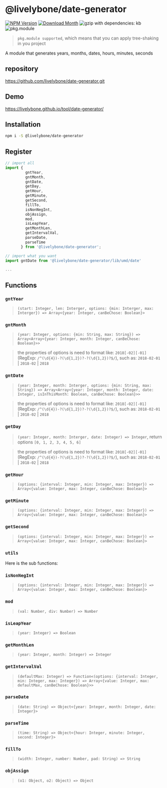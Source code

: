 # @livelybone/date-generator
[![NPM Version](http://img.shields.io/npm/v/@livelybone/date-generator.svg?style=flat-square)](https://www.npmjs.com/package/@livelybone/date-generator)
[![Download Month](http://img.shields.io/npm/dm/@livelybone/date-generator.svg?style=flat-square)](https://www.npmjs.com/package/@livelybone/date-generator)
![gzip with dependencies: kb](https://img.shields.io/badge/gzip--with--dependencies-kb-brightgreen.svg "gzip with dependencies: kb")
![pkg.module](https://img.shields.io/badge/pkg.module-supported-blue.svg "pkg.module")

> `pkg.module supported`, which means that you can apply tree-shaking in you project

A module that generates years, months, dates, hours, minutes, seconds

## repository
https://github.com/livelybone/date-generator.git

## Demo
https://livelybone.github.io/tool/date-generator/

## Installation
```bash
npm i -S @livelybone/date-generator
```

## Register
```js
// import all
import {
         gntYear,
         gntMonth,
         gntDate,
         getDay,
         getHour,
         getMinute,
         getSecond,
         fillTo,
         isNonNegInt,
         objAssign,
         mod,
         isLeapYear,
         getMonthLen,
         getIntervalVal,
         parseDate,
         parseTime
       } from '@livelybone/date-generator';

// import what you want
import gntDate from '@livelybone/date-generator/lib/umd/date'

...
```

## Functions
### `gntYear`

> `(start: Integer, len: Interger, options: {min: Interger, max: Interger}) => Array<{year: Integer, canBeChose: Boolean}>`

### `gntMonth`

> `(year: Integer, options: {min: String, max: String}) => Array<Array<{year: Integer, month: Integer, canBeChose: Boolean}>>`

> the properties of options is need to format like: `2018[-02][-01]`(RegExp: `/^(\d{4})-?(\d{1,2})?-?(\d{1,2})?$/`), such as: `2018-02-01` | `2018-02` | `2018`

### `gntDate`

> `(year: Integer, month: Interger, options: {min: String, max: String}) => Array<Array<{year: Integer, month: Integer, date: Integer, isInThisMonth: Boolean, canBeChose: Boolean}>>`

> the properties of options is need to format like: `2018[-02][-01]`(RegExp: `/^(\d{4})-?(\d{1,2})?-?(\d{1,2})?$/`), such as: `2018-02-01` | `2018-02` | `2018`

### `getDay`

> `(year: Integer, month: Interger, date: Integer) => Integer`, return options `[0, 1, 2, 3, 4, 5, 6]`

> the properties of options is need to format like: `2018[-02][-01]`(RegExp: `/^(\d{4})-?(\d{1,2})?-?(\d{1,2})?$/`), such as: `2018-02-01` | `2018-02` | `2018`

### `getHour`

> `(options: {interval: Integer, min: Integer, max: Integer}) => Array<{value: Integer, max: Integer, canBeChose: Boolean}>`

### `getMinute`

> `(options: {interval: Integer, min: Integer, max: Integer}) => Array<{value: Integer, max: Integer, canBeChose: Boolean}>`

### `getSecond`

> `(options: {interval: Integer, min: Integer, max: Integer}) => Array<{value: Integer, max: Integer, canBeChose: Boolean}>`

### `utils`
Here is the sub functions:

### `isNonNegInt`

> `(options: {interval: Integer, min: Integer, max: Integer}) => Array<{value: Integer, max: Integer, canBeChose: Boolean}>`

### `mod`

> `(val: Number, div: Number) => Number`

### `isLeapYear`

> `(year: Integer) => Boolean`

### `getMonthLen`

> `(year: Integer, month: Integer) => Integer`

### `getIntervalVal`

> `(defaultMax: Integer) => Function<(options: {interval: Integer, min: Integer, max: Integer}) => Array<{value: Integer, max: defaultMax, canBeChose: Boolean}>>`

### `parseDate`

> `(date: String) => Object<{year: Integer, month: Integer, date: Integer}>`

### `parseTime`

> `(time: String) => Object<{hour: Integer, minute: Integer, second: Integer}>`

### `fillTo`

> `(width: Integer, number: Number, pad: String) => String`

### `objAssign`

> `(o1: Object, o2: Object) => Object`
